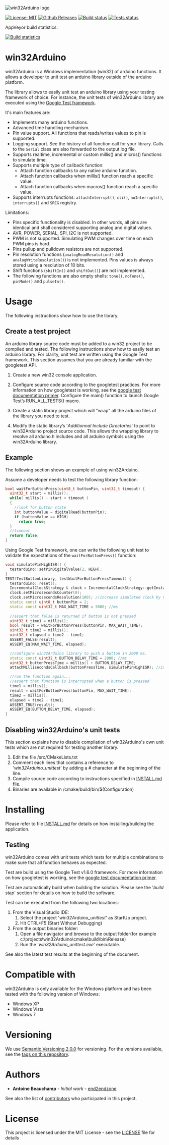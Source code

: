 ![win32Arduino logo](https://github.com/end2endzone/win32Arduino/raw/master/docs/win32Arduino-splashscreen.png)


[![License: MIT](https://img.shields.io/badge/License-MIT-yellow.svg)](https://opensource.org/licenses/MIT)
[![Github Releases](https://img.shields.io/github/release/end2endzone/win32Arduino.svg)](https://github.com/end2endzone/win32Arduino/releases)
[![Build status](https://ci.appveyor.com/api/projects/status/4jhi6oqgaji5e7pl/branch/master?svg=true)](https://ci.appveyor.com/project/end2endzone/win32Arduino/branch/master)
[![Tests status](https://img.shields.io/appveyor/tests/end2endzone/win32Arduino/master.svg)](https://ci.appveyor.com/project/end2endzone/win32Arduino/branch/master/tests)

AppVeyor build statistics:

[![Build statistics](https://buildstats.info/appveyor/chart/end2endzone/win32Arduino)](https://ci.appveyor.com/project/end2endzone/win32Arduino/branch/master)



# win32Arduino

win32Arduino is a Windows implementation (win32) of arduino functions. It allows a developer to unit test an arduino library outside of the arduino platform.

The library allows to easily unit test an arduino library using your testing framework of choice. For instance, the unit tests of win32Arduino library are executed using the [Google Test framework](http://github.com/google/googletest).

It's main features are:
*  Implements many arduino functions.
*  Advanced time handling mechanism.
*  Pin value support. All functions that reads/writes values to pin is supported.
*  Logging support. See the history of all function call for your library. Calls to the `Serial` class are also forwarded to the output log file.
*  Supports realtime, incremental or custom millis() and micros() functions to simulate time.
*  Supports multiple type of callback function:
   *  Attach function callbacks to any native arduino function.
   *  Attach function callbacks when millis() function reach a specific value.
   *  Attach function callbacks when macros() function reach a specific value.
*  Supports interrupts functions: `attachInterrupt()`, `cli()`, `noInterrupts()`, `interrupts()` and `SREG` registry.

Limitations:
* Pins specific functionality is disabled. In other words, all pins are identical and shall considered supporting analog and digital values.
* AVR, POWER, SERIAL, SPI, I2C is not supported.
* PWM is not supported. Simulating PWM changes over time on each PWM pins is hard.
* Pins pullup and pulldown resistors are not supported.
* Pin resolution functions (`analogReadResolution()` and `analogWriteResolution()`) is not implemented. Pins values is always stored using a resolution of 10 bits.
* Shift functions (`shiftIn()` and `shiftOut()`) are not implemented.
* The following functions are also empty shells: `tone()`, `noTone()`, `pinMode()` and `pulseIn()`.


# Usage

The following instructions show how to use the library.

## Create a test project

An arduino library source code must be added to a win32 project to be compiled and tested. The following instructions show how to easily test an arduino library. For clarity, unit test are written using the Google Test framework. This section assumes that you are already familiar with the googletest API.

1) Create a new win32 console application.

2) Configure source code according to the googletest practices. For more information on how googletest is working, see the [google test documentation primer](https://github.com/google/googletest/blob/release-1.8.0/googletest/docs/V1_6_Primer.md). Configure the main() function to launch Google Test’s RUN_ALL_TESTS() macro.

2) Create a static library project which will "wrap" all the arduino files of the library you need to test.

3) Modify the static library’s '*Additionnal Include Directories*' to point to win32Arduino project source code. This allows the wrapping library to resolve all arduino.h includes and all arduino symbols using the win32Arduino library.

## Example
The following section shows an example of using win32Arduino.

Assume a developer needs to test the following library function:
```cpp
bool waitForButtonPress(uint8_t buttonPin, uint32_t timeout) {
  uint32_t start = millis();
  while( millis() - start < timeout )
  {
    //look for button state
    int buttonValue = digitalRead(buttonPin);
    if (buttonValue == HIGH)
      return true;
  }
  //timeout
  return false;
}
```

Using Google Test framework, one can write the following unit test to validate the expectations of the `waitForButtonPress()` function:

```cpp
void simulatePinHighISR() {
  testarduino::setPinDigitalValue(2, HIGH);
}
TEST(TestButtonLibrary, testWaitForButtonPressTimeout) {
  testarduino::reset();
  IncrementalClockStrategy & clock = IncrementalClockStrategy::getInstance();
  clock.setMicrosecondsCounter(0);
  clock.setMicrosecondsResolution(100); //increase simulated clock by 0.1ms for every calls to micros()
  static const uint8_t buttonPin = 2;
  static const uint32_t MAX_WAIT_TIME = 5000; //ms
  
  //assert that false is returned if button is not pressed
  uint32_t time1 = millis();
  bool result = waitForButtonPress(buttonPin, MAX_WAIT_TIME);
  uint32_t time2 = millis();
  uint32_t elapsed = time2 - time1;
  ASSERT_FALSE(result);
  ASSERT_EQ(MAX_WAIT_TIME, elapsed);

  //configure win32Arduino library to push a button in 2000 ms.
  static const uint32_t BUTTON_DELAY_TIME = 2000; //ms
  uint32_t buttonPressTime = millis() + BUTTON_DELAY_TIME;
  attachMillisecondsCallback(buttonPressTime, simulatePinHighISR); //in 2000 ms, the button pin will go HIGH

  //run the function again...
  //assert that function is interrupted when a button is pressed
  time1 = millis();
  result = waitForButtonPress(buttonPin, MAX_WAIT_TIME);
  time2 = millis();
  elapsed = time2 - time1;
  ASSERT_TRUE(result);
  ASSERT_EQ(BUTTON_DELAY_TIME, elapsed);
}
```

## Disabling win32Arduino's unit tests

This section explains how to disable compilation of win32Arduino's own unit tests which are not required for testing another library.

1) Edit the file /src/CMakeLists.txt
2) Comment each lines that contains a reference to '*win32Arduino_unittest*' by adding a # character at the beginning of the line.
1) Compile source code according to instructions specified in [INSTALL.md](INSTALL.md) file.
3) Binaries are available in /cmake/build/bin/$(Configuration)

# Installing

Please refer to file [INSTALL.md](INSTALL.md) for details on how installing/building the application.

## Testing
win32Arduino comes with unit tests which tests for multiple combinations to make sure that all function behaves as expected.

Test are build using the Google Test v1.6.0 framework. For more information on how googletest is working, see the [google test documentation primer](https://github.com/google/googletest/blob/release-1.8.0/googletest/docs/V1_6_Primer.md).  

Test are automatically build when building the solution. Please see the '*build step*' section for details on how to build the software.

Test can be executed from the following two locations:

1) From the Visual Studio IDE:
   1) Select the project '*win32Arduino_unittest*' as StartUp project.
   2) Hit CTRL+F5 (Start Without Debugging)
2) From the output binaries folder:
   1) Open a file navigator and browse to the output folder(for example c:\projects\win32Arduino\cmake\build\bin\Release)
   2) Run the '*win32Arduino_unittest.exe*' executable.

See also the latest test results at the beginning of the document.

# Compatible with

win32Arduino is only available for the Windows platform and has been tested with the following version of Windows:

*   Windows XP
*   Windows Vista
*   Windows 7

# Versioning

We use [Semantic Versioning 2.0.0](http://semver.org/) for versioning. For the versions available, see the [tags on this repository](https://github.com/end2endzone/win32Arduino/tags).

# Authors

* **Antoine Beauchamp** - *Initial work* - [end2endzone](https://github.com/end2endzone)

See also the list of [contributors](https://github.com/end2endzone/win32Arduino/blob/master/AUTHORS) who participated in this project.

# License

This project is licensed under the MIT License - see the [LICENSE](LICENSE) file for details
